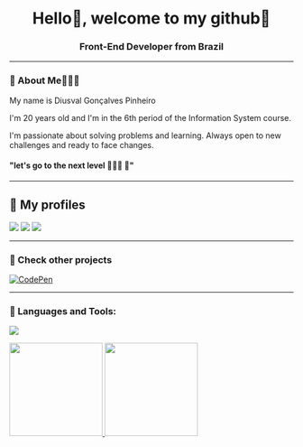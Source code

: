 <h1 align="center">Hello👋, welcome to my github🥽 </h1>
<h3 align="center">Front-End Developer from Brazil</h3>

------------------------------------------------------
<h3 align="left">👾 About Me👨🏻‍💻</h3>

My name is Diusval Gonçalves Pinheiro

I'm 20 years old and I'm in the 6th period of the Information System course.

I'm passionate about solving problems and learning. Always open to new challenges and ready to face changes.

#### "let's go to the next level 👨🏻‍💻 🧠"
------------------------------------------------------
## 🔭 My profiles
<div> 
  <a href="https://instagram.com/Diusval" target="_blank"><img src="https://img.shields.io/badge/-Instagram-%23E4405F?style=for-the-badge&logo=instagram&logoColor=white" target="_blank"></a>
  <a href = "mailto:diusval.profissional@hotmail.com"><img src="https://img.shields.io/badge/Microsoft_Outlook-0078D4?style=for-the-badge&logo=microsoft-outlook&logoColor=white" target="_blank"></a>
  <a href="https://www.linkedin.com/in/diusval-gon%C3%A7alves-pinheiro-4837b0206/" target="_blank"><img src="https://img.shields.io/badge/-LinkedIn-%230077B5?style=for-the-badge&logo=linkedin&logoColor=white" target="_blank"></a> 
</div>

------------------------------------------------------
### 🔬 Check other projects
[![CodePen](https://img.shields.io/badge/-CodePen-f9f6f6?style=for-the-badge&logo=CodePen&logoColor=000)](https://codepen.io/diusval)

------------------------------------------------------

<h3 align="left">🧩 Languages and Tools:</h3>

<p align="left" alt="Diusval" height="30" width="40">
  <a href="https://skillicons.dev">
    <img src="https://skillicons.dev/icons?i=html,css,javascript,sass,python,nodejs,figma,photoshop,git" />
  </a>
</p>

<div>
  <a href="https://github.com/Diusval">
  <img height="165em" src="https://github-readme-stats.vercel.app/api?username=Diusval&show_icons=true&theme=dark&include_all_commits=true&count_private=true"/>
  <img height="165em" src="https://github-readme-stats.vercel.app/api/top-langs/?username=Diusval&layout=compact&langs_count=7&theme=dark"/>
</div>
